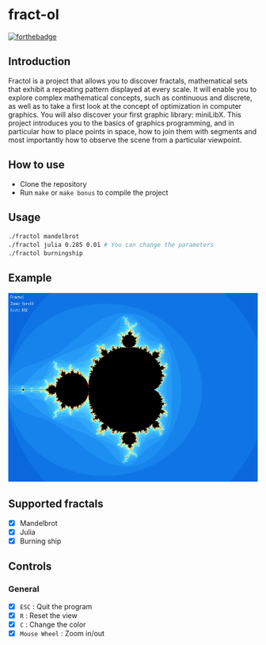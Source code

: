 # fract-ol

[![forthebadge](https://forthebadge.com/images/badges/made-with-c.svg)](https://forthebadge.com)

## Introduction

Fractol is a project that allows you to discover fractals, mathematical sets that exhibit a repeating pattern displayed at every scale. It will enable you to explore complex mathematical concepts, such as continuous and discrete, as well as to take a first look at the concept of optimization in computer graphics. You will also discover your first graphic library: miniLibX. This project introduces you to the basics of graphics programming, and in particular how to place points in space, how to join them with segments and most importantly how to observe the scene from a particular viewpoint.

## How to use
- Clone the repository
- Run `make` or `make bonus` to compile the project

## Usage

```bash
./fractol mandelbrot
./fractol julia 0.285 0.01 # You can change the parameters
./fractol burningship
```

## Example
![Example](./img.png)

## Supported fractals

- [x] Mandelbrot
- [x] Julia
- [x] Burning ship

## Controls

### General

- [x] `ESC` : Quit the program
- [x] `R` : Reset the view
- [x] `C` : Change the color
- [x] `Mouse Wheel` : Zoom in/out
